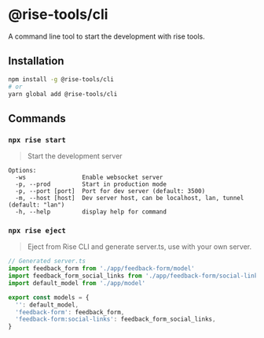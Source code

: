 # @rise-tools/cli

A command line tool to start the development with rise tools.

## Installation

```bash
npm install -g @rise-tools/cli
# or
yarn global add @rise-tools/cli
```

## Commands

### `npx rise start`
> Start the development server

```
Options:
  -ws                Enable websocket server
  -p, --prod         Start in production mode
  -p, --port [port]  Port for dev server (default: 3500)
  -m, --host [host]  Dev server host, can be localhost, lan, tunnel (default: "lan")
  -h, --help         display help for command
```

### `npx rise eject`

> Eject from Rise CLI and generate server.ts, use with your own server.

```ts
// Generated server.ts
import feedback_form from './app/feedback-form/model'
import feedback_form_social_links from './app/feedback-form/social-links/model'
import default_model from './app/model'

export const models = {
  '': default_model,
  'feedback-form': feedback_form,
  'feedback-form:social-links': feedback_form_social_links,
}
```


